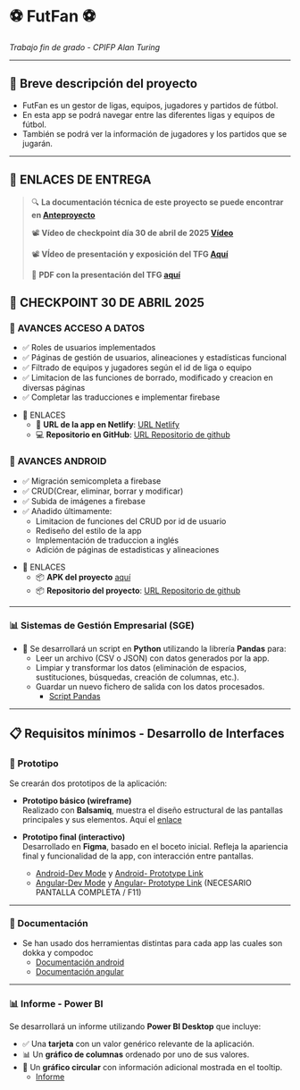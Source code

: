 # ⚽ FutFan ⚽ 
*Trabajo fin de grado - CPIFP Alan Turing*

---

## 📌 Breve descripción del proyecto

- FutFan es un gestor de ligas, equipos, jugadores y partidos de fútbol. 
- En esta app se podrá navegar entre las diferentes ligas y equipos de fútbol.
- También se podrá ver la información de jugadores y los partidos que se jugarán.
---


## 🔗 ENLACES DE ENTREGA

> 🔍 **La documentación técnica de este proyecto se puede encontrar en [Anteproyecto](https://flowery-fenugreek-5f5.notion.site/1c492d3d1397805e924ed5688a8153c5?v=1c492d3d139780a3aa1f000c90f24a15)**
>
> 📽️ **Vídeo de checkpoint día 30 de abril de 2025 [Vídeo](https://www.youtube.com/watch?v=nuMjh-ZyS9c)**
>
> 📽️ **VÍdeo de presentación y exposición del TFG [Aquí](https://www.youtube.com/watch?v=Zp0Lvi_JvQ4)**
>
> 📄 **PDF con la presentación del TFG [aquí](https://github.com/AlonsoSMdV/FutFan_tfg/releases/tag/PDF)**

## 📝 **CHECKPOINT 30 DE ABRIL 2025**

### 🔄 **AVANCES ACCESO A DATOS**
* ✅ Roles de usuarios implementados
* ✅ Páginas de gestión de usuarios, alineaciones y estadísticas funcional
* ✅ Filtrado de equipos y jugadores según el id de liga o equipo
* ✅ Limitacion de las funciones de borrado, modificado y creacion en diversas páginas
* ✅ Completar las traducciones e implementar firebase
- 🔗 ENLACES
  - 🔗 **URL de la app en Netlify**: [URL Netlify](https://futmanager.netlify.app/) 
  - 💻 **Repositorio en GitHub**: [URL Repositorio de github](https://github.com/AlonsoSMdV/FootballAdminApp) 

### 📱 **AVANCES ANDROID**
* ✅ Migración semicompleta a firebase
* ✅ CRUD(Crear, eliminar, borrar y modificar)
* ✅ Subida de imágenes a firebase
* ✅ Añadido últimamente:
  * Limitacion de funciones del CRUD por id de usuario
  * Rediseño del estilo de la app
  * Implementación de traduccion a inglés
  * Adición de páginas de estadisticas y alineaciones
- 🔗 ENLACES
  - 📦 **APK del proyecto** [aquí](https://github.com/AlonsoSMdV/FootballCompsAndoridV2/releases/tag/APK)
  - 📦 **Repositorio del proyecto**: [URL Repositorio de github](https://github.com/AlonsoSMdV/FootballCompsAndoridV2)
---

### 📊 Sistemas de Gestión Empresarial (SGE)
- 🐍 Se desarrollará un script en **Python** utilizando la librería **Pandas** para:
  - Leer un archivo (CSV o JSON) con datos generados por la app.
  - Limpiar y transformar los datos (eliminación de espacios, sustituciones, búsquedas, creación de columnas, etc.).
  - Guardar un nuevo fichero de salida con los datos procesados.
    - [Script Pandas](https://github.com/AlonsoSMdV/FutFan_tfg/releases/tag/Pandas)

---

## 📋 Requisitos mínimos - Desarrollo de Interfaces

### 🧪 Prototipo

Se crearán dos prototipos de la aplicación:

- **Prototipo básico (wireframe)**  
  Realizado con **Balsamiq**, muestra el diseño estructural de las pantallas principales y sus elementos. Aquí el [enlace](https://balsamiq.cloud/spkmujg/pe385q)

- **Prototipo final (interactivo)**  
  Desarrollado en **Figma**, basado en el boceto inicial. Refleja la apariencia final y funcionalidad de la app, con interacción entre pantallas.
  - [Android-Dev Mode](https://www.figma.com/design/ewWBJkvFMRjWCNjzLNZfMV/Android-design?node-id=0-1&m=dev&t=cOlhQLUL4vIuqfy1-1) y [Android- Prototype Link](https://www.figma.com/proto/ewWBJkvFMRjWCNjzLNZfMV/Android-design?node-id=0-1&t=cOlhQLUL4vIuqfy1-1)
  - [Angular-Dev Mode](https://www.figma.com/design/1R9hkcf7a3iBkddofD0cpC/Angular-design?node-id=0-1&m=dev&t=fwxZ50XSH6kcMbCU-1) y [Angular- Prototype Link](https://www.figma.com/proto/1R9hkcf7a3iBkddofD0cpC/Angular-design?node-id=0-1&t=fwxZ50XSH6kcMbCU-1) (NECESARIO PANTALLA COMPLETA / F11)
---

### 📄 Documentación

- Se han usado dos herramientas distintas para cada app las cuales son dokka y compodoc
  - [Documentación android](https://github.com/AlonsoSMdV/FootballCompsAndoridV2/releases/tag/Documentation)
  - [Documentación angular](https://github.com/AlonsoSMdV/FootballAdminApp/releases/tag/Documentation)

---

### 📊 Informe - Power BI

Se desarrollará un informe utilizando **Power BI Desktop** que incluye:

- ✅ Una **tarjeta** con un valor genérico relevante de la aplicación.
- 📊 Un **gráfico de columnas** ordenado por uno de sus valores.
- 🥧 Un **gráfico circular** con información adicional mostrada en el tooltip.
  - [Informe](https://github.com/AlonsoSMdV/FutFan_tfg/releases/tag/Informe)

